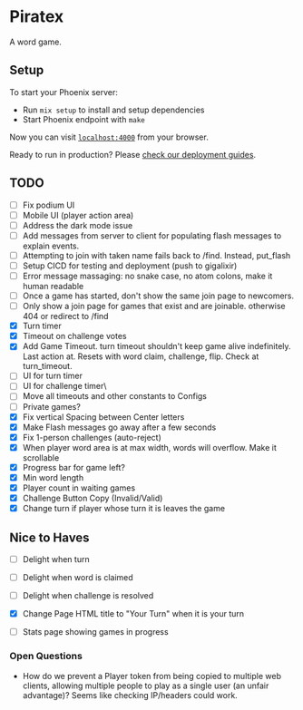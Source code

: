 # Piratex

A word game.

## Setup

To start your Phoenix server:

  * Run `mix setup` to install and setup dependencies
  * Start Phoenix endpoint with `make`

Now you can visit [`localhost:4000`](http://localhost:4000) from your browser.

Ready to run in production? Please [check our deployment guides](https://hexdocs.pm/phoenix/deployment.html).

## TODO

- [ ] Fix podium UI
- [ ] Mobile UI (player action area)
- [ ] Address the dark mode issue
- [ ] Add messages from server to client for populating flash messages to explain events. 
- [ ] Attempting to join with taken name fails back to /find. Instead, put_flash
- [ ] Setup CICD for testing and deployment (push to gigalixir)
- [ ] Error message massaging: no snake case, no atom colons, make it human readable
- [ ] Once a game has started, don't show the same join page to newcomers.
- [ ] Only show a join page for games that exist and are joinable. otherwise 404 or redirect to /find
- [x] Turn timer
- [x] Timeout on challenge votes
- [x] Add Game Timeout. turn timeout shouldn't keep game alive indefinitely.
        Last action at. Resets with word claim, challenge, flip. Check at turn_timeout.
- [ ] UI for turn timer
- [ ] UI for challenge timer\
- [ ] Move all timeouts and other constants to Configs
- [ ] Private games? 
- [x] Fix vertical Spacing between Center letters 
- [x] Make Flash messages go away after a few seconds
- [x] Fix 1-person challenges (auto-reject)
- [x] When player word area is at max width, words will overflow. Make it scrollable
- [x] Progress bar for game left?
- [x] Min word length
- [x] Player count in waiting games
- [x] Challenge Button Copy (Invalid/Valid) 
- [x] Change turn if player whose turn it is leaves the game

## Nice to Haves
- [ ] Delight when turn
- [ ] Delight when word is claimed
- [ ] Delight when challenge is resolved
- [x] Change Page HTML title to "Your Turn" when it is your turn
- [ ] Stats page showing games in progress


### Open Questions
- How do we prevent a Player token from being copied to multiple web clients, allowing multiple people to play as a single user (an unfair advantage)? Seems like checking IP/headers could work. 
